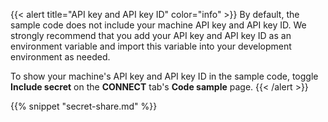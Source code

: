{{< alert title="API key and API key ID" color="info" >}}
By default, the sample code does not include your machine API key and API key ID.
We strongly recommend that you add your API key and API key ID as an environment variable and import this variable into your development environment as needed.

To show your machine's API key and API key ID in the sample code, toggle **Include secret** on the **CONNECT** tab's **Code sample** page.
{{< /alert >}}

{{% snippet "secret-share.md" %}}
